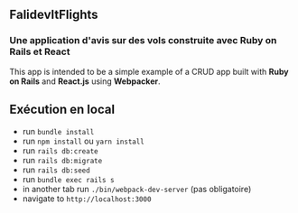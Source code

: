 ## FalidevItFlights 
### Une application d'avis sur des vols construite avec Ruby on Rails et React

This app is intended to be a simple example of a CRUD app built with **Ruby on Rails** and **React.js** using **Webpacker**.



## Exécution en local
- run `bundle install`
- run `npm install` ou `yarn install`
- run `rails db:create`
- run `rails db:migrate`
- run `rails db:seed`
- run `bundle exec rails s`
- in another tab run `./bin/webpack-dev-server` (pas obligatoire) 
- navigate to `http://localhost:3000`
